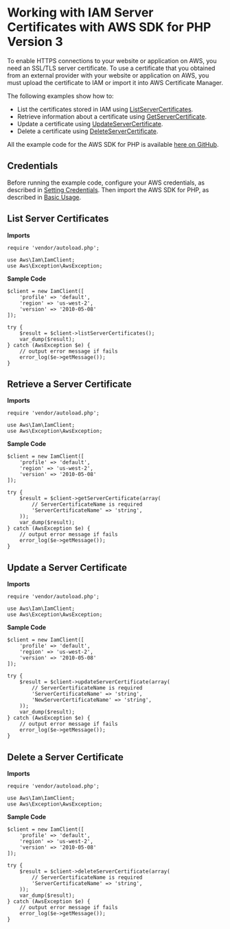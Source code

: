 # Working with IAM Server Certificates with AWS SDK for PHP Version 3<a name="iam-examples-working-with-certs"></a>

To enable HTTPS connections to your website or application on AWS, you need an SSL/TLS server certificate\. To use a certificate that you obtained from an external provider with your website or application on AWS, you must upload the certificate to IAM or import it into AWS Certificate Manager\.

The following examples show how to:
+ List the certificates stored in IAM using [ListServerCertificates](https://docs.aws.amazon.com/aws-sdk-php/v3/api/api-iam-2010-05-08.html#listservercertificates)\.
+ Retrieve information about a certificate using [GetServerCertificate](https://docs.aws.amazon.com/aws-sdk-php/v3/api/api-iam-2010-05-08.html#getservercertificate)\.
+ Update a certificate using [UpdateServerCertificate](https://docs.aws.amazon.com/aws-sdk-php/v3/api/api-iam-2010-05-08.html#updateservercertificate)\.
+ Delete a certificate using [DeleteServerCertificate](https://docs.aws.amazon.com/aws-sdk-php/v3/api/api-iam-2010-05-08.html#deleteservercertificate)\.

All the example code for the AWS SDK for PHP is available [here on GitHub](https://github.com/awsdocs/aws-doc-sdk-examples/tree/master/php/example_code)\.

## Credentials<a name="credentials"></a>

Before running the example code, configure your AWS credentials, as described in [Setting Credentials](guide_credentials.md)\. Then import the AWS SDK for PHP, as described in [Basic Usage](getting-started_basic-usage.md)\.

## List Server Certificates<a name="list-server-certificates"></a>

 **Imports** 

```
require 'vendor/autoload.php';

use Aws\Iam\IamClient; 
use Aws\Exception\AwsException;
```

 **Sample Code** 

```
$client = new IamClient([
    'profile' => 'default',
    'region' => 'us-west-2',
    'version' => '2010-05-08'
]);

try {
    $result = $client->listServerCertificates();
    var_dump($result);
} catch (AwsException $e) {
    // output error message if fails
    error_log($e->getMessage());
}
```

## Retrieve a Server Certificate<a name="retrieve-a-server-certificate"></a>

 **Imports** 

```
require 'vendor/autoload.php';

use Aws\Iam\IamClient; 
use Aws\Exception\AwsException;
```

 **Sample Code** 

```
$client = new IamClient([
    'profile' => 'default',
    'region' => 'us-west-2',
    'version' => '2010-05-08'
]);

try {
    $result = $client->getServerCertificate(array(
        // ServerCertificateName is required
        'ServerCertificateName' => 'string',
    ));
    var_dump($result);
} catch (AwsException $e) {
    // output error message if fails
    error_log($e->getMessage());
}
```

## Update a Server Certificate<a name="update-a-server-certificate"></a>

 **Imports** 

```
require 'vendor/autoload.php';

use Aws\Iam\IamClient; 
use Aws\Exception\AwsException;
```

 **Sample Code** 

```
$client = new IamClient([
    'profile' => 'default',
    'region' => 'us-west-2',
    'version' => '2010-05-08'
]);

try {
    $result = $client->updateServerCertificate(array(
        // ServerCertificateName is required
        'ServerCertificateName' => 'string',
        'NewServerCertificateName' => 'string',
    ));
    var_dump($result);
} catch (AwsException $e) {
    // output error message if fails
    error_log($e->getMessage());
}
```

## Delete a Server Certificate<a name="delete-a-server-certificate"></a>

 **Imports** 

```
require 'vendor/autoload.php';

use Aws\Iam\IamClient; 
use Aws\Exception\AwsException;
```

 **Sample Code** 

```
$client = new IamClient([
    'profile' => 'default',
    'region' => 'us-west-2',
    'version' => '2010-05-08'
]);

try {
    $result = $client->deleteServerCertificate(array(
        // ServerCertificateName is required
        'ServerCertificateName' => 'string',
    ));
    var_dump($result);
} catch (AwsException $e) {
    // output error message if fails
    error_log($e->getMessage());
}
```